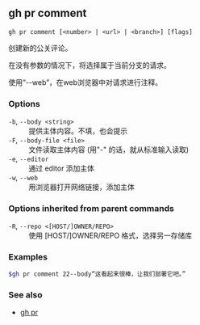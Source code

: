 

## gh pr comment

```
gh pr comment [<number> | <url> | <branch>] [flags]
```

创建新的公关评论。

在没有参数的情况下，将选择属于当前分支的请求。			

使用“--web”，在web浏览器中对请求进行注释。

### Options

<dl class="flags">
	<dt><code>-b</code>, <code>--body &lt;string&gt;</code></dt>
	<dd>提供主体内容。不填，也会提示</dd>

<dt><code>-F</code>, <code>--body-file &lt;file&gt;</code></dt>
<dd>文件读取主体内容 (用&#34;-&#34; 的话，就从标准输入读取)</dd>

<dt><code>-e</code>, <code>--editor</code></dt>
<dd>通过 editor 添加主体</dd>

<dt><code>-w</code>, <code>--web</code></dt>
<dd>用浏览器打开网络链接，添加主体</dd>

</dl>

### Options inherited from parent commands

<dl class="flags">
	<dt><code>-R</code>, <code>--repo &lt;[HOST/]OWNER/REPO&gt;</code></dt>
	<dd>使用 [HOST/]OWNER/REPO 格式，选择另一存储库</dd>
</dl>

### Examples

```bash
$gh pr comment 22--body“这看起来很棒，让我们部署它吧。”
```


### See also

-   [gh pr](./gh_pr.zh.md)
